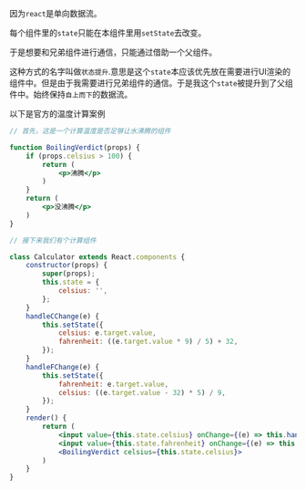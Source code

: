 因为`react`是单向数据流。

每个组件里的`state`只能在本组件里用`setState`去改变。

于是想要和兄弟组件进行通信，只能通过借助一个父组件。

这种方式的名字叫做`状态提升`.意思是这个`state`本应该优先放在需要进行UI渲染的组件中。但是由于我需要进行兄弟组件的通信。于是我这个`state`被提升到了父组件中。始终保持`自上而下`的数据流。

以下是官方的温度计算案例

```jsx
// 首先，这是一个计算温度是否足够让水沸腾的组件

function BoilingVerdict(props) {
    if (props.celsius > 100) {
        return (
            <p>沸腾</p>
        )
    }
    return (
        <p>没沸腾</p>
    )
}

// 接下来我们有个计算组件

class Calculator extends React.components {
    constructor(props) {
        super(props);
        this.state = {
            celsius: '',
        };
    }
    handleCChange(e) {
        this.setState({
            celsius: e.target.value,
            fahrenheit: ((e.target.value * 9) / 5) + 32,
        });
    }
    handleFChange(e) {
        this.setState({
            fahrenheit: e.target.value,
            celsius: ((e.target.value - 32) * 5) / 9,
        });
    }
    render() {
        return (
            <input value={this.state.celsius} onChange={(e) => this.handleCChange(e)}>
            <input value={this.state.fahrenheit} onChange={(e) => this.handleFChange(e)}>
            <BoilingVerdict celsius={this.state.celsius}>
        )
    }
}
```